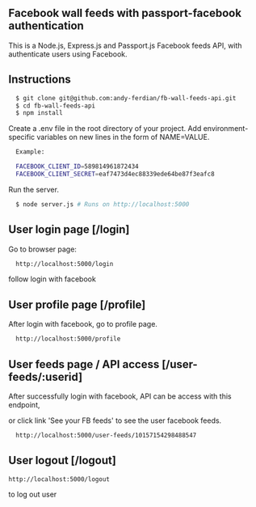 ## Facebook wall feeds with passport-facebook authentication


This is a Node.js, Express.js and Passport.js Facebook feeds API, with authenticate users using Facebook.

## Instructions

```bash
  $ git clone git@github.com:andy-ferdian/fb-wall-feeds-api.git
  $ cd fb-wall-feeds-api
  $ npm install
```
Create a .env file in the root directory of your project. Add environment-specific variables on new lines in the form of NAME=VALUE.

```bash
  Example:

  FACEBOOK_CLIENT_ID=589814961872434
  FACEBOOK_CLIENT_SECRET=eaf7473d4ec88339ede64be87f3eafc8

```

Run the server.

```bash
  $ node server.js # Runs on http://localhost:5000
```

## User login page [/login]
Go to browser page:
```bash
  http://localhost:5000/login
```
follow login with facebook
## User  profile page [/profile]

After login with facebook, go to profile page.
```bash
  http://localhost:5000/profile
```
## User feeds page / API access [/user-feeds/:userid]
After successfully login with facebook, API can be access with this endpoint,

or click link 'See your FB feeds' to see the user facebook feeds.
```bash
  http://localhost:5000/user-feeds/10157154298488547
```
## User  logout [/logout]

  `http://localhost:5000/logout`

  to log out user

